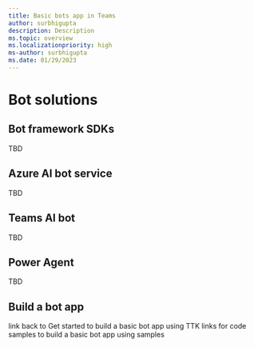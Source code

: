 ```yaml
---
title: Basic bots app in Teams
author: surbhigupta
description: Description
ms.topic: overview
ms.localizationpriority: high
ms-author: surbhigupta
ms.date: 01/29/2023
---
```



# Bot solutions

## Bot framework SDKs

TBD

## Azure AI bot service

TBD

## Teams AI bot

TBD

## Power Agent

TBD

## Build a bot app

link back to Get started to build a basic bot app using TTK
links for code samples to build a basic bot app using samples

